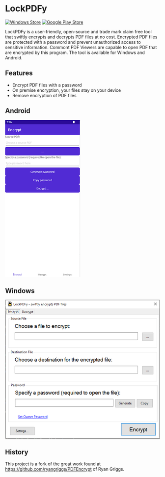 # LockPDFy

[![Windows Store](https://img.shields.io/badge/Windows%20Store-LockPDFy-green?style=flat&logo=windows&link=https://www.microsoft.com/store/productId/9NC5KPZM2ZRM)](https://www.microsoft.com/store/productId/9NC5KPZM2ZRM) [![Google Play Store](https://img.shields.io/badge/Google%20Play%20Store-LockPDFy-green?style=flat&logo=android&link=https://play.google.com/store/apps/details?id=com.codeuctivity.LockPDFy)](https://play.google.com/store/apps/details?id=com.codeuctivity.LockPDFy)

LockPDFy is a user-friendly, open-source and trade mark claim free tool that swiftly encrypts and decrypts PDF files at no cost. Encrypted PDF files are protected with a password and prevent unauthorized access to sensitive information. Commont PDF Viewers are capable to open PDF that are encrypted by this program. The tool is available for Windows and Android.

## Features

- Encrypt PDF files with a password
- On premise encryption, your files stay on your device
- Remove encryption of PDF files

## Android

![Screenshot](./Documentation/LockPDFy%20Screenshot%20Android.png "Screenshot")

## Windows

![Screenshot](./Documentation/LockPDFy%20Screenshot%20Windows.png "Screenshot")

## History

This project is a fork of the great work found at https://github.com/ryangriggs/PDFEncrypt of Ryan Griggs.
